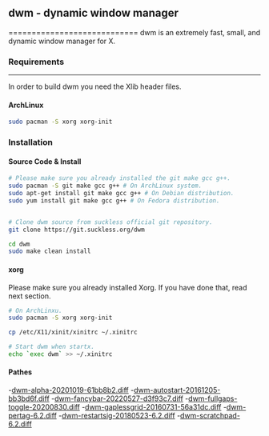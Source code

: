 ## dwm - dynamic window manager
============================
dwm is an extremely fast, small, and dynamic window manager for X.


### Requirements
------------
In order to build dwm you need the Xlib header files.

#### ArchLinux
```bash
sudo pacman -S xorg xorg-init
```

### Installation


#### Source Code & Install
```bash
# Please make sure you already installed the git make gcc g++.
sudo pacman -S git make gcc g++ # On ArchLinux system.
sudo apt-get install git make gcc g++ # On Debian distribution.
sudo yum install git make gcc g++ # On Fedora distribution.


# Clone dwm source from suckless official git repository.
git clone https://git.suckless.org/dwm

cd dwm 
sudo make clean install
```

#### xorg
Please make sure you already installed Xorg. If you have done that, read next section.


```bash
# On ArchLinxu.
sudo pacman -S xorg xorg-init

cp /etc/X11/xinit/xinitrc ~/.xinitrc

# Start dwm when startx.
echo `exec dwm` >> ~/.xinitrc
```

#### Pathes

-[dwm-alpha-20201019-61bb8b2.diff](https://dwm.suckless.org/patches/alpha/)
-[dwm-autostart-20161205-bb3bd6f.diff](https://dwm.suckless.org/patches/autostart/)
-[dwm-fancybar-20220527-d3f93c7.diff](https://dwm.suckless.org/patches/fancybar/)
-[dwm-fullgaps-toggle-20200830.diff](https://dwm.suckless.org/patches/fullgaps/)
-[dwm-gaplessgrid-20160731-56a31dc.diff](https://dwm.suckless.org/patches/gaplessgrid/)
-[dwm-pertag-6.2.diff](https://dwm.suckless.org/patches/pertag/)
-[dwm-restartsig-20180523-6.2.diff](https://dwm.suckless.org/patches/restartsig/)
-[dwm-scratchpad-6.2.diff](https://dwm.suckless.org/patches/scratchpads/)

